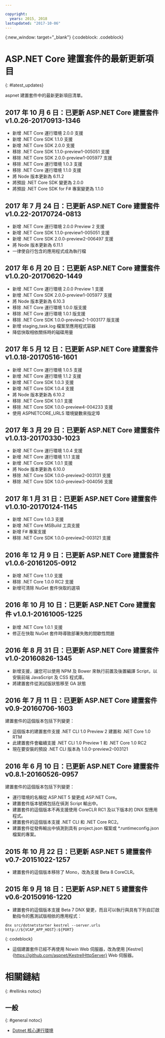 ```yaml
---

copyright:
  years: 2015, 2018
lastupdated: "2017-10-06"
---
```


{:new_window: target="_blank"}
{:codeblock: .codeblock}

# ASP.NET Core 建置套件的最新更新項目
{: #latest_updates}


aspnet 建置套件中的最新更新項目清單。

## 2017 年 10 月 6 日：已更新 ASP.NET Core 建置套件 v1.0.26-20170913-1346
* 新增 .NET Core 運行環境 2.0.0 支援
* 新增 .NET Core SDK 1.1.0 支援
* 新增 .NET Core SDK 2.0.0 支援
* 移除 .NET Core SDK 1.1.0-preview1-005051 支援
* 移除 .NET Core SDK 2.0.0-preview1-005977 支援
* 移除 .NET Core 運行環境 1.0.3 支援
* 移除 .NET Core 運行環境 1.1.0 支援
* 將 Node 版本更新為 6.11.2
* 將預設 .NET Core SDK 變更為 2.0.0
* 將預設 .NET Core SDK for F# 專案變更為 1.1.0

## 2017 年 7 月 24 日：已更新 ASP.NET Core 建置套件 v1.0.22-20170724-0813

* 新增 .NET Core 運行環境 2.0.0 Preview 2 支援
* 新增 .NET Core SDK 1.1.0-preview1-005051 支援
* 新增 .NET Core SDK 2.0.0-preview2-006497 支援
* 將 Node 版本更新為 6.11.1
* 一律使自行包含的應用程式成為執行檔

## 2017 年 6 月 20 日：已更新 ASP.NET Core 建置套件 v1.0.20-20170620-1449

* 新增 .NET Core 運行環境 2.0.0 Preview 1 支援
* 新增 .NET Core SDK 2.0.0-preview1-005977 支援
* 將 Node 版本更新為 6.10.3
* 移除 .NET Core 運行環境 1.0.0 版支援
* 移除 .NET Core 運行環境 1.0.1 版支援
* 移除 .NET Core SDK 1.0.0-preview2-1-003177 版支援
* 新增 staging_task.log 檔案至應用程式容器
* 降低快取相依關係時的磁碟用量

## 2017 年 5 月 12 日：已更新 ASP.NET Core 建置套件 v1.0.18-20170516-1601

* 新增 .NET Core 運行環境 1.0.5 支援
* 新增 .NET Core 運行環境 1.1.2 支援
* 新增 .NET Core SDK 1.0.3 支援
* 新增 .NET Core SDK 1.0.4 支援
* 將 Node 版本更新為 6.10.2
* 移除 .NET Core SDK 1.0.1 支援
* 移除 .NET Core SDK 1.0.0-preview4-004233 支援
* 使用 ASPNETCORE_URLS 環境變數來指定埠

## 2017 年 3 月 29 日：已更新 ASP.NET Core 建置套件 v1.0.13-20170330-1023

* 新增 .NET Core 運行環境 1.0.4 支援
* 新增 .NET Core 運行環境 1.1.1 支援
* 新增 .NET Core SDK 1.0.1 支援
* 將 Node 版本更新為 6.10.0
* 移除 .NET Core SDK 1.0.0-preview2-003131 支援
* 移除 .NET Core SDK 1.0.0-preview3-004056 支援

## 2017 年 1 月 31 日：已更新 ASP.NET Core 建置套件 v1.0.10-20170124-1145

* 新增 .NET Core 1.0.3 支援
* 新增 .NET Core MSBuild 工具支援
* 新增 F# 專案支援
* 移除 .NET Core SDK 1.0.0-preview2-003121 支援

## 2016 年 12 月 9 日：已更新 ASP.NET Core 建置套件 v1.0.6-20161205-0912

* 新增 .NET Core 1.1.0 支援
* 移除 .NET Core 1.0.0 RC2 支援
* 新增可清除 NuGet 套件快取的選項

## 2016 年 10 月 10 日：已更新 ASP.NET Core 建置套件 v1.0.1-20161005-1225

* 新增 .NET Core 1.0.1 支援
* 修正在快取 NuGet 套件時導致部署失敗的間歇性問題

## 2016 年 8 月 31 日：已更新 ASP.NET Core 建置套件 v1.0-20160826-1345

* 新增支援，讓您可以使用 NPM 及 Bower 來執行前置及後置編譯 Script，以安裝前端 JavaScript 及 CSS 程式庫。
* 將建置套件從測試版狀態移至 GA 狀態

## 2016 年 7 月 11 日：已更新 ASP.NET Core 建置套件 v0.9-20160706-1603

建置套件的這個版本包括下列變更：

* 這個版本的建置套件支援 .NET CLI 1.0 Preview 2 建置和 .NET Core 1.0 RTM
* 此建置套件會繼續支援 .NET CLI 1.0 Preview 1 和 .NET Core 1.0 RC2
* 現在要安裝的預設 .NET CLI 版本為 1.0.0-preview2-003121

## 2016 年 6 月 10 日：已更新 ASP.NET Core 建置套件 v0.8.1-20160526-0957

建置套件的這個版本包括下列變更：

* 運行環境的名稱從 ASP.NET 5 變更成 ASP.NET Core。
* 建置套件版本號碼包括在偵測 Script 輸出中。
* 建置套件的這個版本不再支援使用 CoreCLR RC1 及以下版本的 DNX 型應用程式。
* 建置套件的這個版本支援 .NET CLI 和 .NET Core RC2。
* 建置套件從發佈輸出中偵測到具有 project.json 檔案或 *.runtimeconfig.json 檔案的專案。

## 2015 年 10 月 22 日：已更新 ASP.NET 5 建置套件 v0.7-20151022-1257

* 建置套件的這個版本移除了 Mono，改為支援 Beta 8 CoreCLR。

## 2015 年 9 月 18 日：已更新 ASP.NET 5 建置套件 v0.6-20150916-1220

* 建置套件的這個版本支援 Beta 7 DNX 變更，而且可以執行與具有下列自訂啟動指令的舊測試版相依的應用程式：

```
dnx src/dotnetstarter kestrel --server.urls http://${VCAP_APP_HOST}:${PORT}
```
{: codeblock}

* 這個建置套件已經不再使用 Nowin Web 伺服器，改為使用 [Kestrel]{https://github.com/aspnet/KestrelHttpServer} Web 伺服器。

# 相關鏈結
{: #rellinks notoc}
## 一般
{: #general notoc}
* [Dotnet 核心運行環境](index.html)
